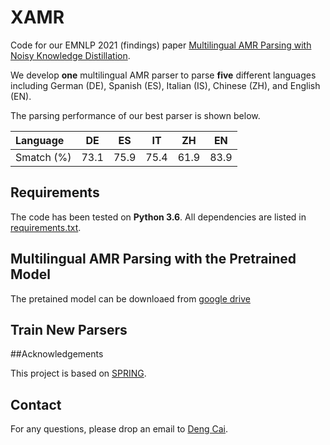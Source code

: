 # XAMR
Code for our EMNLP 2021 (findings) paper [Multilingual AMR Parsing with Noisy Knowledge Distillation](https://arxiv.org/pdf/2109.15196.pdf).

We develop **one** multilingual AMR parser to parse **five** different languages including German (DE), Spanish (ES), Italian (IS), Chinese (ZH), and English (EN).

The parsing performance of our best parser is shown below.

| Language   | DE   | ES   | IT   | ZH   | EN   |
| :--------- | ---- | ---- | ---- | ---- | ---- |
| Smatch (%) | 73.1 | 75.9 | 75.4 | 61.9 | 83.9 |

## Requirements

The code has been tested on **Python 3.6**. All dependencies are listed in [requirements.txt](requirements.txt).

## Multilingual AMR Parsing with the Pretrained Model


The pretained model can be downloaed from [google drive]()

## Train New Parsers



##Acknowledgements

This project is based on [SPRING](https://github.com/SapienzaNLP/spring).

## Contact

For any questions, please drop an email to [Deng Cai](https://jcyk.github.io/).
